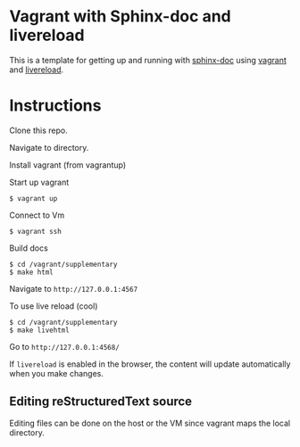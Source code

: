 # Vagrant with Sphinx-doc and livereload

This is a template for getting up and running with 
[sphinx-doc](http://sphinx-doc.org/) 
using [vagrant](http://vagrantup.com) and [livereload](https://github.com/lepture/python-livereload).

# Instructions

Clone this repo.

Navigate to directory.

Install vagrant (from vagrantup)

Start up vagrant 

    $ vagrant up

Connect to Vm

    $ vagrant ssh

Build docs

    $ cd /vagrant/supplementary
    $ make html

Navigate to `http://127.0.0.1:4567`

To use live reload (cool)

    $ cd /vagrant/supplementary
    $ make livehtml

Go to `http://127.0.0.1:4568/`

If `livereload` is enabled in the browser, the content will update automatically when you make changes.

## Editing reStructuredText source

Editing files can be done on the host or the VM since vagrant maps the local directory.



